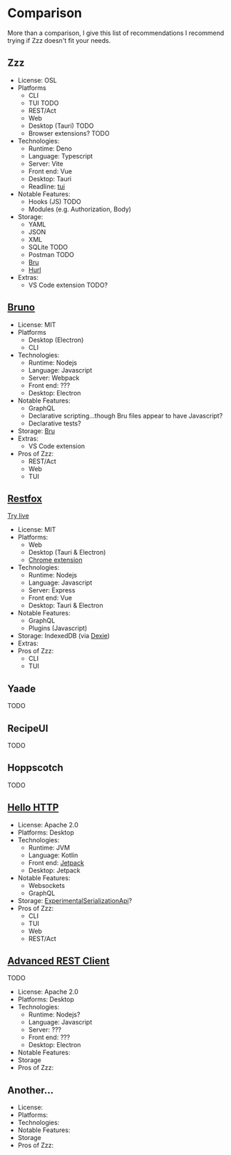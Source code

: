 
# Comparison 

More than a comparison, I give this list of recommendations I recommend trying if Zzz doesn't fit your needs.

## Zzz
  - License: OSL
  - Platforms
    - CLI
    - TUI TODO
    - REST/Act
    - Web
    - Desktop (Tauri) TODO
    - Browser extensions? TODO
  - Technologies:
    - Runtime: Deno
    - Language: Typescript
    - Server: Vite
    - Front end: Vue
    - Desktop: Tauri
    - Readline: [tui](https://deno.land/x/tui@2.1.7)
  - Notable Features:
    - Hooks (JS) TODO
    - Modules (e.g. Authorization, Body)
  - Storage:
    - YAML
    - JSON
    - XML
    - SQLite TODO
    - Postman TODO
    - [Bru](https://docs.usebruno.com/bru-lang-overview.html)
    - [Hurl](https://hurl.dev)
  - Extras:
    - VS Code extension TODO?

## [Bruno](https://github.com/usebruno/bruno)

  - License: MIT
  - Platforms
    - Desktop (Electron)
    - CLI
  - Technologies:
    - Runtime: Nodejs
    - Language: Javascript
    - Server: Webpack
    - Front end: ???
    - Desktop: Electron
  - Notable Features:
    - GraphQL
    - Declarative scripting...though Bru files appear to have Javascript?
    - Declarative tests?
  - Storage: [Bru](https://docs.usebruno.com/bru-lang-overview.html)
  - Extras:
    - VS Code extension
  - Pros of Zzz:
    - REST/Act
    - Web
    - TUI

## [Restfox](https://github.com/flawiddsouza/Restfox)

[Try live](restfox.dev)

  - License: MIT
  - Platforms:
    - Web
    - Desktop (Tauri & Electron)
    - [Chrome extension](https://chromewebstore.google.com/detail/restfox/fihmegnabgglklkppphibngblkomlhcn)
  - Technologies:
    - Runtime: Nodejs
    - Language: Javascript
    - Server: Express
    - Front end: Vue
    - Desktop: Tauri & Electron
  - Notable Features:
    - GraphQL
    - Plugins (Javascript)
  - Storage: IndexedDB (via [Dexie](https://dexie.org/))
  - Extras:
  - Pros of Zzz:
    - CLI
    - TUI



## Yaade

TODO

## RecipeUI

TODO

## Hoppscotch

TODO


## [Hello HTTP](https://github.com/sunny-chung/hello-http)

  - License: Apache 2.0
  - Platforms: Desktop
  - Technologies:
    - Runtime: JVM
    - Language: Kotlin
    - Front end: [Jetpack](https://developer.android.com/jetpack/androidx/)
    - Desktop: Jetpack
  - Notable Features:
    - Websockets
    - GraphQL
  - Storage: [ExperimentalSerializationApi](https://kotlinlang.org/api/kotlinx.serialization/kotlinx-serialization-core/kotlinx.serialization/-experimental-serialization-api/)?
  - Pros of Zzz:
    - CLI
    - TUI
    - Web
    - REST/Act



## [Advanced REST Client](https://github.com/advanced-rest-client/arc-electron)

TODO

  - License: Apache 2.0
  - Platforms: Desktop
  - Technologies:
    - Runtime: Nodejs?
    - Language: Javascript
    - Server: ???
    - Front end: ???
    - Desktop: Electron
  - Notable Features:
  - Storage
  - Pros of Zzz:


## Another...

  - License:
  - Platforms:
  - Technologies:
  - Notable Features:
  - Storage
  - Pros of Zzz:



